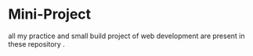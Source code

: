 # Mini-Project
all my practice and small build project of web development are present in these repository .
